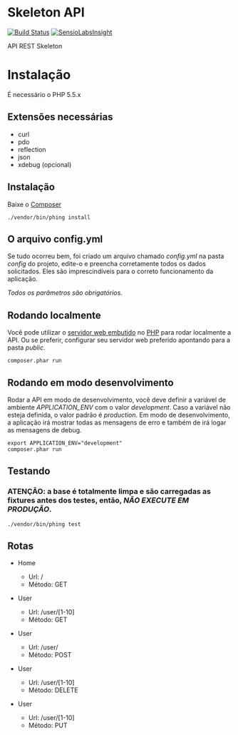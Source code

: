 Skeleton API
=============
[![Build Status](https://travis-ci.org/mrprompt/silex-api-skel.svg)](https://travis-ci.org/mrprompt/silex-api-skel)
[![SensioLabsInsight](https://insight.sensiolabs.com/projects/b337e834-dd26-46fd-ad35-82e2afbc5f7d/mini.png)](https://insight.sensiolabs.com/projects/b337e834-dd26-46fd-ad35-82e2afbc5f7d)

API REST Skeleton

Instalação
==========

É necessário o PHP 5.5.x

## Extensões necessárias
- curl
- pdo
- reflection
- json
- xdebug (opcional)

## Instalação
Baixe o [Composer](https://getcomposer.org/)

```
./vendor/bin/phing install
```

## O arquivo config.yml
Se tudo ocorreu bem, foi criado um arquivo chamado *config.yml* na pasta *config* do projeto, edite-o e preencha corretamente
todos os dados solicitados. Eles são imprescindíveis para o correto funcionamento da aplicação.

*Todos os parâmetros são obrigatórios.*

## Rodando localmente
Você pode utilizar o [servidor web embutido](http://php.net/manual/pt_BR/features.commandline.webserver.php) no [PHP](http://www.php.net)
para rodar localmente a API. Ou se preferir, configurar seu servidor web preferido apontando para a pasta *public*.
```
composer.phar run
```

## Rodando em modo desenvolvimento
Rodar a API em modo de desenvolvimento, você deve definir a variável de ambiente *APPLICATION_ENV* com o valor *development*.
Caso a variável não esteja definida, o valor padrão é *production*.
Em modo de desenvolvimento, a aplicação irá mostrar todas as mensagens de erro e também de irá logar as mensagens de 
debug.
```
export APPLICATION_ENV="development"
composer.phar run
```

## Testando
### ATENÇÃO: a base é totalmente limpa e são carregadas as fixtures antes dos testes, então, *NÃO EXECUTE EM PRODUÇÃO*.

```
./vendor/bin/phing test
```

## Rotas
- Home
  - Url: /
  - Método: GET

- User
  - Url: /user/[1-10]
  - Método: GET

- User
  - Url: /user/
  - Método: POST

- User
  - Url: /user/[1-10]
  - Método: DELETE

- User
  - Url: /user/[1-10]
  - Método: PUT

